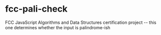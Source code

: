 # fcc-pali-check
FCC JavaScript Algorithms and Data Structures certification project -- this one determines whether the input is palindrome-ish
